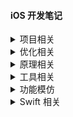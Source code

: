 #### iOS 开发笔记

<details>
<summary> 项目相关 </summary>

- [iOS 开发中的资源管理问题](https://github.com/Damonvvong/DevNotes/blob/master/Notes/resource_manage.md)
    - 如何更高效的同步素材图?
    - 如何更安全的读取素材图?
    - 如何解决组件之间的重名问题？

</details>

<details>
<summary> 优化相关 </summary>

- [iOS App 瘦身 - 以 Swift App Yep 为例](https://github.com/Damonvvong/DevNotes/blob/master/Notes/optimize_app_size_1.md)
    - 使用 **.xcassets** 有什么好处? 放置在 **.xcassets** 的 **PDF** 在编译时会如何处理？
    - 什么是 App Slicing? 
    - 如果我有一个 10 x 10 的控件和一个 50 x 50 的控件，美工需要制作几张 PDF？
    - 启动图的正确打开方式？
    - 使用 Swift 混编的项目会对包体积有什么影响？到底如何抉择是否使用Swift。

- [优化 App 启动](https://github.com/Damonvvong/DevNotes/blob/master/Notes/optimizing_app_launch.md)

- [Diff 算法在 iOS 中的应用(一)](https://github.com/Damonvvong/DevNotes/blob/master/Notes/diff_1.md)

</details>

<details>
<summary> 原理相关 </summary>

- [iOS 开发中的『库』(一)](https://github.com/Damonvvong/DevNotes/blob/master/Notes/framework.md)
    - .framework 是什么？怎么制作？
    - 谈一谈自己对动态库和静态库的理解。
    - 在项目中如何使用动态framework的 APP ？使用了动态framework 的 APP 能上架 Appstore 么？
    - 可以通过 framework 的方式实现 app 的热修复么？

- [iOS 开发中的『库』(二)](https://github.com/Damonvvong/DevNotes/blob/master/Notes/framework2.md)
    - 再谈一谈动态库和静态库。~~你真的知道 XXXX 和 XXX 系列。~~
    - 为什么使用动态库的方式来动态更新只能用在 **in house** 和**develop** 模式却不能在使用到 **AppStore** 上呢？
    - 动态库到底会添加到内存中几次？

</details>

<details>
<summary> 工具相关 </summary>

- [CocoaPods 1.0 + 适配](https://github.com/Damonvvong/DWCategory)
    - CocoaPods 1.0 安装及适配
    - 利用 CocoaPods 发布自己的三方库
    - CocoaPods 1.0 私有 Pods 

</details>

<details>
<summary> 功能模仿 </summary>
 
- [微信小视屏模仿 - AVFoundation 入门](https://github.com/Damonvvong/DevNotes/blob/master/Notes/videorecoder.md)
    - **技术路线**: iOS 开发中的视频录制主要技术路线。
    - AVFoundation 的初步使用:**先录制再压缩**。[Demo1](https://github.com/Damonvvong/iOSDevNotes/tree/master/Demo/VideoRecoderDemo)
    - 优化方案:按帧压缩视频、**边录制边压缩**。[Demo2](https://github.com/Damonvvong/iOSDevNotes/tree/master/Demo/DWShortVideoRecoder)
    - Tips：如何从导出真机沙盒里面的文件、iOS 默认可选预设
</details>


<details>
<summary> Swift 相关 </summary>

- [Swift 3 迁移工作总结](https://github.com/Damonvvong/DevNotes/blob/master/Notes/SwiftTips_1.md)
    - 一天时间将4万行 Swift 2 To Swift 3 的工作总结。
    - 迁移中的问题
- [Swift 性能相关](https://github.com/Damonvvong/DevNotes/blob/master/Notes/swift_performance.md)
    - 为什么说 **Swift** 相比较于 **Objective-C** 会更加**快** ？
    - 为什么在编译 **Swift** 的时候这么**慢** ？
    - 如何更**优雅**的去写 Swift ？
- [Swift 编码规范](https://github.com/Damonvvong/DevNotes/blob/master/Notes/swift_style_guide.md)
    - 参照 [Raywenderlich Swift Style Guide](https://github.com/raywenderlich/swift-style-guide)、[Linkedin Swift Style Guide](https://github.com/linkedin/swift-style-guide)、[Github Swift Style Guide](https://github.com/github/swift-style-guide)、[Eure  Swift Style Guide](https://github.com/eure/swift-style-guide) 总结的规范
</details>


